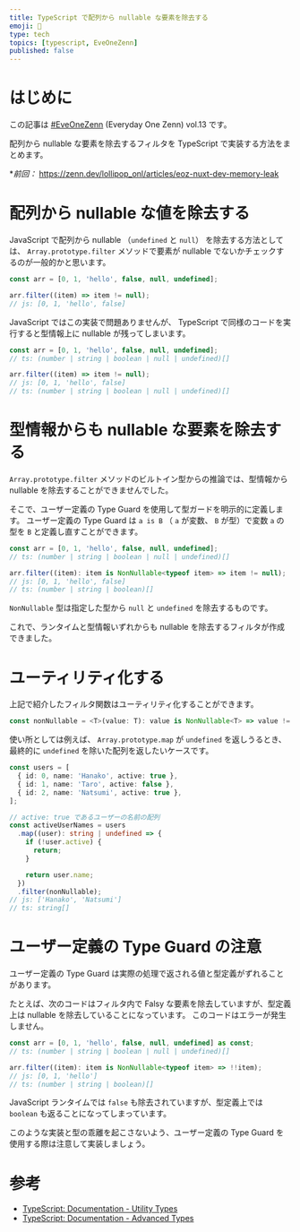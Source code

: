 ```yaml
---
title: TypeScript で配列から nullable な要素を除去する
emoji: 🍭
type: tech
topics: [typescript, EveOneZenn]
published: false
---
```


# はじめに

この記事は [#EveOneZenn](https://zenn.dev/topics/eveonezenn) (Everyday One Zenn) vol.13 です。

配列から nullable な要素を除去するフィルタを TypeScript で実装する方法をまとめます。

**前回：*
https://zenn.dev/lollipop_onl/articles/eoz-nuxt-dev-memory-leak

# 配列から nullable な値を除去する

JavaScript で配列から nullable （`undefined` と `null`） を除去する方法としては、 `Array.prototype.filter` メソッドで要素が nullable でないかチェックするのが一般的かと思います。

```js
const arr = [0, 1, 'hello', false, null, undefined];

arr.filter((item) => item != null);
// js: [0, 1, 'hello', false]
```

JavaScript ではこの実装で問題ありませんが、 TypeScript で同様のコードを実行すると型情報上に nullable が残ってしまいます。

```ts
const arr = [0, 1, 'hello', false, null, undefined];
// ts: (number | string | boolean | null | undefined)[]

arr.filter((item) => item != null);
// js: [0, 1, 'hello', false]
// ts: (number | string | boolean | null | undefined)[]
```

# 型情報からも nullable な要素を除去する

`Array.prototype.filter` メソッドのビルトイン型からの推論では、型情報から nullable を除去することができませんでした。

そこで、ユーザー定義の Type Guard を使用して型ガードを明示的に定義します。
ユーザー定義の Type Guard は `a is B` （ `a` が変数、 `B` が型）で変数 `a` の型を `B` と定義し直すことができます。

```ts
const arr = [0, 1, 'hello', false, null, undefined];
// ts: (number | string | boolean | null | undefined)[]

arr.filter((item): item is NonNullable<typeof item> => item != null);
// js: [0, 1, 'hello', false]
// ts: (number | string | boolean)[]
```

`NonNullable` 型は指定した型から `null` と `undefined` を除去するものです。

これで、ランタイムと型情報いずれからも nullable を除去するフィルタが作成できました。

# ユーティリティ化する

上記で紹介したフィルタ関数はユーティリティ化することができます。

```ts
const nonNullable = <T>(value: T): value is NonNullable<T> => value != null;
```

使い所としては例えば、 `Array.prototype.map` が `undefined` を返しうるとき、最終的に `undefined` を除いた配列を返したいケースです。

```ts
const users = [
  { id: 0, name: 'Hanako', active: true },
  { id: 1, name: 'Taro', active: false },
  { id: 2, name: 'Natsumi', active: true },
];

// active: true であるユーザーの名前の配列
const activeUserNames = users
  .map((user): string | undefined => {
    if (!user.active) {
      return;
    }

    return user.name;
  })
  .filter(nonNullable);
// js: ['Hanako', 'Natsumi']
// ts: string[]
```

# ユーザー定義の Type Guard の注意

ユーザー定義の Type Guard は実際の処理で返される値と型定義がずれることがあります。

たとえば、次のコードはフィルタ内で Falsy な要素を除去していますが、型定義上は nullable を除去していることになっています。
このコードはエラーが発生しません。

```ts
const arr = [0, 1, 'hello', false, null, undefined] as const;
// ts: (number | string | boolean | null | undefined)[]

arr.filter((item): item is NonNullable<typeof item> => !!item);
// js: [0, 1, 'hello']
// ts: (number | string | boolean)[]
```

JavaScript ランタイムでは `false` も除去されていますが、型定義上では `boolean` も返ることになってしまっています。

このような実装と型の乖離を起こさないよう、ユーザー定義の Type Guard を使用する際は注意して実装しましょう。

# 参考

* [TypeScript: Documentation - Utility Types](https://www.typescriptlang.org/docs/handbook/utility-types.html)
* [TypeScript: Documentation - Advanced Types](https://www.typescriptlang.org/docs/handbook/advanced-types.html)
